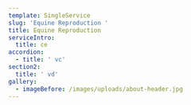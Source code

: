 ```yaml
---
template: SingleService
slug: 'Equine Reproduction '
title: Equine Reproduction
serviceIntro:
  title: ce
accordion:
  - title: ' vc'
section2:
  title: ' vd'
gallery:
  - imageBefore: /images/uploads/about-header.jpg
---
```


